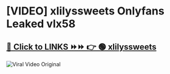
 # [VIDEO] xlilyssweets Onlyfans Leaked vlx58

## <h2><a href="https://clipsfans.com/xlilyssweets&ref=git">🔗 Click to LINKS ⏩⏩ 👉 🟢 xlilyssweets </a></h2>

<a href="https://clipsfans.com/xlilyssweets&ref=git" rel="nofollow" data-target="animated-image.originalLink"><img src="https://i.ibb.co.com/xMMVF88/686577567.gif" alt="Viral Video Original" style="max-width: 100%; display: inline-block;" data-target="animated-image.originalImage"></a>

